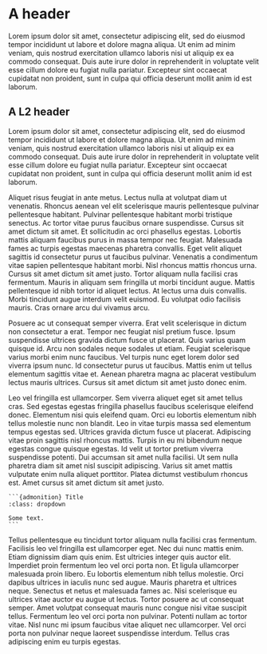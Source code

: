 # A header

Lorem ipsum dolor sit amet, consectetur adipiscing elit, sed do eiusmod tempor incididunt ut labore et dolore magna aliqua. Ut enim ad minim veniam, quis nostrud exercitation ullamco laboris nisi ut aliquip ex ea commodo consequat. Duis aute irure dolor in reprehenderit in voluptate velit esse cillum dolore eu fugiat nulla pariatur. Excepteur sint occaecat cupidatat non proident, sunt in culpa qui officia deserunt mollit anim id est laborum.

## A L2 header

Lorem ipsum dolor sit amet, consectetur adipiscing elit, sed do eiusmod tempor incididunt ut labore et dolore magna aliqua. Ut enim ad minim veniam, quis nostrud exercitation ullamco laboris nisi ut aliquip ex ea commodo consequat. Duis aute irure dolor in reprehenderit in voluptate velit esse cillum dolore eu fugiat nulla pariatur. Excepteur sint occaecat cupidatat non proident, sunt in culpa qui officia deserunt mollit anim id est laborum.

Aliquet risus feugiat in ante metus. Lectus nulla at volutpat diam ut venenatis. Rhoncus aenean vel elit scelerisque mauris pellentesque pulvinar pellentesque habitant. Pulvinar pellentesque habitant morbi tristique senectus. Ac tortor vitae purus faucibus ornare suspendisse. Cursus sit amet dictum sit amet. Et sollicitudin ac orci phasellus egestas. Lobortis mattis aliquam faucibus purus in massa tempor nec feugiat. Malesuada fames ac turpis egestas maecenas pharetra convallis. Eget velit aliquet sagittis id consectetur purus ut faucibus pulvinar. Venenatis a condimentum vitae sapien pellentesque habitant morbi. Nisl rhoncus mattis rhoncus urna. Cursus sit amet dictum sit amet justo. Tortor aliquam nulla facilisi cras fermentum. Mauris in aliquam sem fringilla ut morbi tincidunt augue. Mattis pellentesque id nibh tortor id aliquet lectus. At lectus urna duis convallis. Morbi tincidunt augue interdum velit euismod. Eu volutpat odio facilisis mauris. Cras ornare arcu dui vivamus arcu.

Posuere ac ut consequat semper viverra. Erat velit scelerisque in dictum non consectetur a erat. Tempor nec feugiat nisl pretium fusce. Ipsum suspendisse ultrices gravida dictum fusce ut placerat. Quis varius quam quisque id. Arcu non sodales neque sodales ut etiam. Feugiat scelerisque varius morbi enim nunc faucibus. Vel turpis nunc eget lorem dolor sed viverra ipsum nunc. Id consectetur purus ut faucibus. Mattis enim ut tellus elementum sagittis vitae et. Aenean pharetra magna ac placerat vestibulum lectus mauris ultrices. Cursus sit amet dictum sit amet justo donec enim.

Leo vel fringilla est ullamcorper. Sem viverra aliquet eget sit amet tellus cras. Sed egestas egestas fringilla phasellus faucibus scelerisque eleifend donec. Elementum nisi quis eleifend quam. Orci eu lobortis elementum nibh tellus molestie nunc non blandit. Leo in vitae turpis massa sed elementum tempus egestas sed. Ultrices gravida dictum fusce ut placerat. Adipiscing vitae proin sagittis nisl rhoncus mattis. Turpis in eu mi bibendum neque egestas congue quisque egestas. Id velit ut tortor pretium viverra suspendisse potenti. Dui accumsan sit amet nulla facilisi. Ut sem nulla pharetra diam sit amet nisl suscipit adipiscing. Varius sit amet mattis vulputate enim nulla aliquet porttitor. Platea dictumst vestibulum rhoncus est. Amet cursus sit amet dictum sit amet justo.

````{margin}
```{admonition} Title
:class: dropdown

Some text.
```
````

Tellus pellentesque eu tincidunt tortor aliquam nulla facilisi cras fermentum. Facilisis leo vel fringilla est ullamcorper eget. Nec dui nunc mattis enim. Etiam dignissim diam quis enim. Est ultricies integer quis auctor elit. Imperdiet proin fermentum leo vel orci porta non. Et ligula ullamcorper malesuada proin libero. Eu lobortis elementum nibh tellus molestie. Orci dapibus ultrices in iaculis nunc sed augue. Mauris pharetra et ultrices neque. Senectus et netus et malesuada fames ac. Nisi scelerisque eu ultrices vitae auctor eu augue ut lectus. Tortor posuere ac ut consequat semper. Amet volutpat consequat mauris nunc congue nisi vitae suscipit tellus. Fermentum leo vel orci porta non pulvinar. Potenti nullam ac tortor vitae. Nisl nunc mi ipsum faucibus vitae aliquet nec ullamcorper. Vel orci porta non pulvinar neque laoreet suspendisse interdum. Tellus cras adipiscing enim eu turpis egestas.
